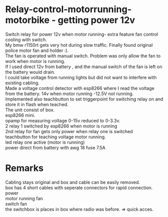 # Relay-control-motorrunning-motorbike - getting power 12v
Switch relay for power 12v when motor running- extra feature fan control cooling with switch. <br />
My bmw r1150rt gets very hot during slow traffic. Finally found original police motor fan and holder :).<br />
The fan is operated with manual switch. Problem was only allow the fan to work when motor is running.<br />
If I used direct 12v from battery , and the manual switch of the fan is left on the battery would drain.<br />
I could take voltage from running lights but did not want to interfere with existing cabling.<br />
Made a voltage control detector with esp8266 where I read the voltage from the battery. 14v when motor running -12.5V not running.<br />
Implemented also teachbutton to set triggerpoint for switching relay on and store it in flash when teached.<br />
The unit consist of box.<br />
esp8266 mini.<br />
opamp for measuring voltage 0-15v reduced to 0-3.3v.<br />
2 relay 1 switched by esp8266 when motor is running<br />
        2nd relay for fan gets only power when relay one is switched <br />
teachbutton for teaching voltage motor running.<br />
led relay one active (motor is running) <br />
power direct from battery with awg 18 fuse 7.5A<br />
# Remarks
Cabling stays original and box and cable can be easily removed.<br />
box has 4 short cables with seperate connectors for rapid connection.<br />
power<br />
motor running 
fan <br />
switch fan <br />
the switchbox is places in box where radio was before. => quick acces.<br />
